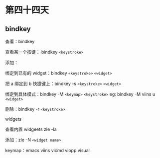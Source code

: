 # 第四十四天

## bindkey

查看：bindkey

查看某一个按键： bindkey `<keystroke>`

添加：

绑定到已有的 widget：bindkey `<keystroke>` `<widget>`

把 a 绑定到 b 快捷键上：bindkey -s `<keystroke>` `<widget>`

绑定到具体模式：bindkey -M `<keymap>` `<keystroke>` eg: bindkey -M viins u `<widget>`

删除：bindkey -r `<keystroke>`

widgets

查看内置 widgeets zle -la

添加：zle -N `<widget name>`

keymap：emacs viins vicmd viopp visual
